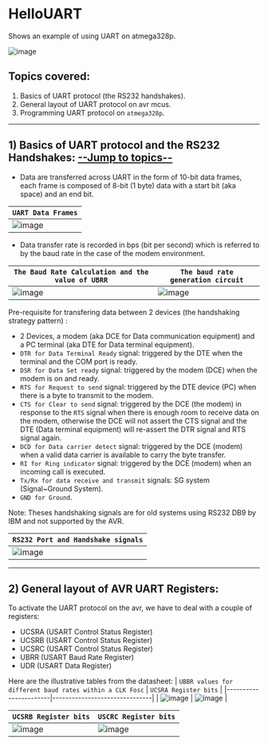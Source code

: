 # HelloUART

Shows an example of using UART on atmega328p.

![image](https://user-images.githubusercontent.com/60224159/177357955-a0df1f00-4835-4968-86e7-d43e55c83155.png)


<a name="TOPICS"></a>

## Topics covered: 
1) Basics of UART protocol (the RS232 handshakes).
2) General layout of UART protocol on avr mcus.
3) Programming UART protocol on `atmega328p`.

---------------------------------------
## 1) Basics of UART protocol and the RS232 Handshakes: [--Jump to topics--](#TOPICS)

- Data are transferred across UART in the form of 10-bit data frames, each frame is composed of 8-bit (1 byte) data with a start bit (aka space) and an end bit.

| `UART Data Frames` |
|----------------------|
| ![image](https://user-images.githubusercontent.com/60224159/177326358-c539073f-f1e7-4968-b9d3-5e1951ef5ae1.png) |

- Data transfer rate is recorded in bps (bit per second) which is referred to by the baud rate in the case of the modem environment.

| `The Baud Rate Calculation and the value of UBRR` | `The baud rate generation circuit` |
|-----------------|----------------|
| ![image](https://user-images.githubusercontent.com/60224159/177328623-399b6f68-eb1c-4568-a3e3-e12fa2e95579.png) | ![image](https://user-images.githubusercontent.com/60224159/177329318-cd7196d4-9a61-4b4c-956c-46dcffbfa056.png) |


Pre-requisite for transfering data between 2 devices (the handshaking strategy pattern) : 
- 2 Devices, a modem (aka DCE for Data communication equipment) and a PC terminal (aka DTE for Data terminal equipment).
- `DTR for Data Terminal Ready` signal: triggered by the DTE when the terminal and the COM port is ready.
- `DSR for Data Set ready` signal: triggered by the modem (DCE) when the modem is on and ready.
- `RTS for Request to send` signal: triggered by the DTE device (PC) when there is a byte to transmit to the modem.
- `CTS for Clear to send` signal: triggered by the DCE (the modem) in response to the `RTS` signal when there is enough room to receive data on the modem, otherwise the DCE will not assert the CTS signal and the DTE (Data terminal equipment) will re-assert the DTR signal and RTS signal again.
- `DCD for Data carrier detect` signal: triggered by the DCE (modem) when a valid data carrier is available to carry the byte transfer.
- `RI for Ring indicator` signal: triggered by the DCE (modem) when an incoming call is executed.
- `Tx/Rx for data receive and transmit` signals: SG system (Signal~Ground System).
- `GND for Ground`.

Note: 
Theses handshaking signals are for old systems using RS232 DB9 by IBM and not supported by the AVR.

| `RS232 Port and Handshake signals` |
|-----------------------------------------|
| ![image](https://user-images.githubusercontent.com/60224159/177342916-db2c02d7-0388-4607-bf82-f57d63d15d98.png) | 

---------------
## 2) General layout of AVR UART Registers: 
To activate the UART protocol on the avr, we have to deal with a couple of registers: 
- UCSRA (USART Control Status Register) 
- UCSRB (USART Control Status Register) 
- UCSRC (USART Control Status Register) 
- UBRR (USART Baud Rate Register)
- UDR (USART Data Register)

Here are the illustrative tables from the datasheet: 
| `UBBR values for different baud rates within a CLK Fosc` | `UCSRA Register bits` |
|-----------------------|-------------------------------|
| ![image](https://user-images.githubusercontent.com/60224159/177358158-730eb25a-0115-4e28-adfc-33a675c1b343.png) | ![image](https://user-images.githubusercontent.com/60224159/177361060-6411300e-d7cc-4101-a4a8-69ac8b13fe45.png) |

 | `UCSRB Register bits` | `USCRC Register bits` |
 |----------------------|-----------------------|
 | ![image](https://user-images.githubusercontent.com/60224159/177361355-07f5abc3-1fcb-4b21-8a71-d5629143f47c.png) | ![image](https://user-images.githubusercontent.com/60224159/177361571-72cce3fc-744b-4a6e-a96d-6cbe62d08dc5.png) |



